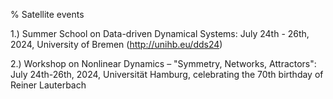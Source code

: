 % Satellite events

1.) Summer School on Data-driven Dynamical Systems: July 24th - 26th, 2024, University of Bremen (http://unihb.eu/dds24)

2.) Workshop on Nonlinear Dynamics – "Symmetry, Networks, Attractors": July 24th-26th, 2024, Universität Hamburg, celebrating the 70th birthday of Reiner Lauterbach
